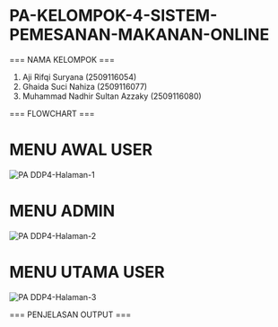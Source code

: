 # PA-KELOMPOK-4-SISTEM-PEMESANAN-MAKANAN-ONLINE

=== NAMA KELOMPOK ===
1. Aji Rifqi Suryana (2509116054)
2. Ghaida Suci Nahiza (2509116077)
3. Muhammad Nadhir Sultan Azzaky (2509116080)

=== FLOWCHART ===

# MENU AWAL USER
![PA DDP4-Halaman-1](https://github.com/user-attachments/assets/0abcfa6f-ac78-438a-8ced-e8d764882a74)

# MENU ADMIN
![PA DDP4-Halaman-2](https://github.com/user-attachments/assets/16228216-d474-404b-ae03-33893575c025)

# MENU UTAMA USER
![PA DDP4-Halaman-3](https://github.com/user-attachments/assets/ac0cbc2a-8c84-4df5-a17a-4882beeb3596)

=== PENJELASAN OUTPUT ===
